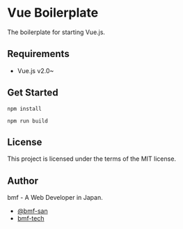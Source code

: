 # Vue Boilerplate
The boilerplate for starting Vue.js.

## Requirements
- Vue.js v2.0~ 

## Get Started
`npm install`

`npm run build`

## License

This project is licensed under the terms of the MIT license.

## Author

bmf - A Web Developer in Japan.

- [@bmf-san](https://twitter.com/bmf_san)
- [bmf-tech](http://bmf-tech.com/)


